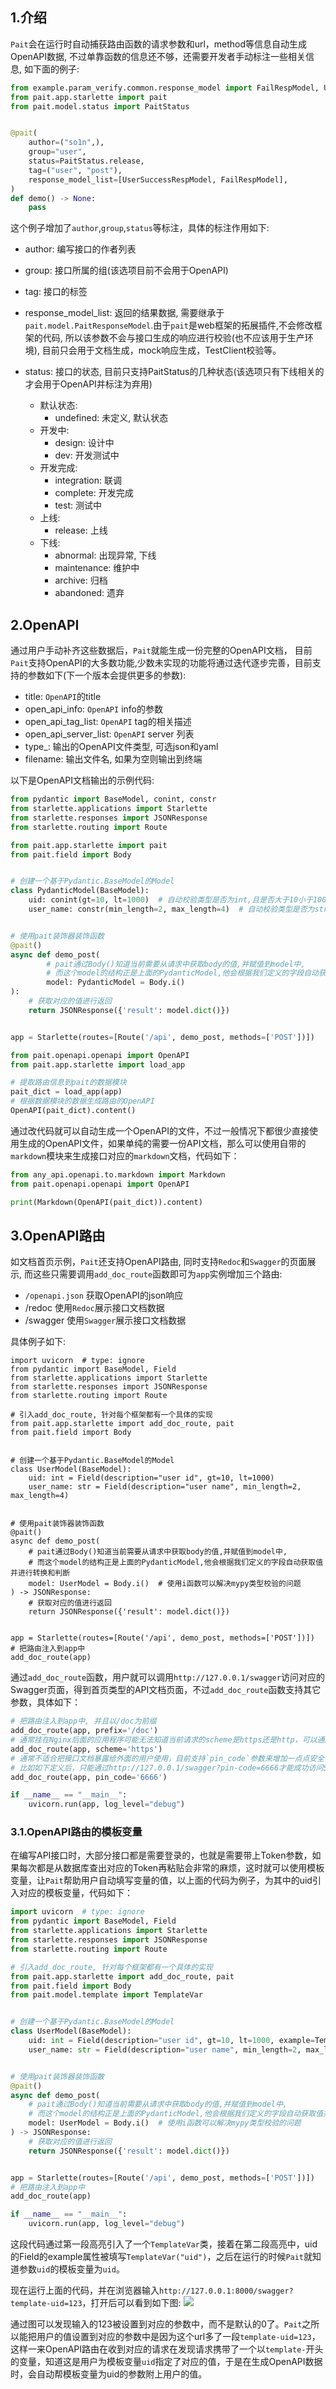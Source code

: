 ## 1.介绍
`Pait`会在运行时自动捕获路由函数的请求参数和url，method等信息自动生成OpenAPI数据, 不过单靠函数的信息还不够，还需要开发者手动标注一些相关信息, 如下面的例子:

```Python
from example.param_verify.common.response_model import FailRespModel, UserSuccessRespModel
from pait.app.starlette import pait
from pait.model.status import PaitStatus


@pait(
    author=("so1n",),
    group="user",
    status=PaitStatus.release,
    tag=("user", "post"),
    response_model_list=[UserSuccessRespModel, FailRespModel],
)
def demo() -> None:
    pass
```
这个例子增加了`author`,`group`,`status`等标注，具体的标注作用如下:

- author: 编写接口的作者列表
- group: 接口所属的组(该选项目前不会用于OpenAPI)
- tag: 接口的标签
- response_model_list: 返回的结果数据, 需要继承于`pait.model.PaitResponseModel`.由于`pait`是web框架的拓展插件,不会修改框架的代码, 所以该参数不会与接口生成的响应进行校验(也不应该用于生产环境), 目前只会用于文档生成，mock响应生成，TestClient校验等。
- status: 接口的状态, 目前只支持PaitStatus的几种状态(该选项只有下线相关的才会用于OpenAPI并标注为弃用)

    * 默认状态:
        - undefined: 未定义, 默认状态
    * 开发中:
        - design: 设计中
        - dev: 开发测试中
    * 开发完成:
        - integration: 联调
        - complete: 开发完成
        - test: 测试中
    * 上线:
        - release: 上线
    * 下线:
        - abnormal: 出现异常, 下线
        - maintenance: 维护中
        - archive: 归档
        - abandoned: 遗弃


## 2.OpenAPI
通过用户手动补齐这些数据后，`Pait`就能生成一份完整的OpenAPI文档， 目前`Pait`支持OpenAPI的大多数功能,少数未实现的功能将通过迭代逐步完善，目前支持的参数如下(下一个版本会提供更多的参数):

- title: `OpenAPI`的title
- open_api_info: `OpenAPI` info的参数
- open_api_tag_list: `OpenAPI` tag的相关描述
- open_api_server_list: `OpenAPI` server 列表
- type_: 输出的OpenAPI文件类型, 可选json和yaml
- filename: 输出文件名, 如果为空则输出到终端

以下是OpenAPI文档输出的示例代码:

```Python
from pydantic import BaseModel, conint, constr
from starlette.applications import Starlette
from starlette.responses import JSONResponse
from starlette.routing import Route

from pait.app.starlette import pait
from pait.field import Body


# 创建一个基于Pydantic.BaseModel的Model
class PydanticModel(BaseModel):
    uid: conint(gt=10, lt=1000)  # 自动校验类型是否为int,且是否大于10小于1000
    user_name: constr(min_length=2, max_length=4)  # 自动校验类型是否为str, 且长度是否大于等于2,小于等于4


# 使用pait装饰器装饰函数
@pait()
async def demo_post(
        # pait通过Body()知道当前需要从请求中获取body的值,并赋值到model中,
        # 而这个model的结构正是上面的PydanticModel,他会根据我们定义的字段自动获取值并进行转换和判断
        model: PydanticModel = Body.i()
):
    # 获取对应的值进行返回
    return JSONResponse({'result': model.dict()})


app = Starlette(routes=[Route('/api', demo_post, methods=['POST'])])

from pait.openapi.openapi import OpenAPI
from pait.app.starlette import load_app

# 提取路由信息到pait的数据模块
pait_dict = load_app(app)
# 根据数据模块的数据生成路由的OpenAPI
OpenAPI(pait_dict).content()
```
通过改代码就可以自动生成一个OpenAPI的文件，不过一般情况下都很少直接使用生成的OpenAPI文件，如果单纯的需要一份API文档，那么可以使用自带的`markdown`模块来生成接口对应的`markdown`文档，代码如下：

```Python
from any_api.openapi.to.markdown import Markdown
from pait.openapi.openapi import OpenAPI

print(Markdown(OpenAPI(pait_dict)).content)
```

## 3.OpenAPI路由
如文档首页示例，`Pait`还支持OpenAPI路由, 同时支持`Redoc`和`Swagger`的页面展示, 而这些只需要调用`add_doc_route`函数即可为`app`实例增加三个路由:

- `/openapi.json`  获取OpenAPI的json响应
- /redoc           使用`Redoc`展示接口文档数据
- /swagger         使用`Swagger`展示接口文档数据

具体例子如下:
```Python3
import uvicorn  # type: ignore
from pydantic import BaseModel, Field
from starlette.applications import Starlette
from starlette.responses import JSONResponse
from starlette.routing import Route

# 引入add_doc_route, 针对每个框架都有一个具体的实现
from pait.app.starlette import add_doc_route, pait
from pait.field import Body


# 创建一个基于Pydantic.BaseModel的Model
class UserModel(BaseModel):
    uid: int = Field(description="user id", gt=10, lt=1000)
    user_name: str = Field(description="user name", min_length=2, max_length=4)


# 使用pait装饰器装饰函数
@pait()
async def demo_post(
    # pait通过Body()知道当前需要从请求中获取body的值,并赋值到model中,
    # 而这个model的结构正是上面的PydanticModel,他会根据我们定义的字段自动获取值并进行转换和判断
    model: UserModel = Body.i()  # 使用i函数可以解决mypy类型校验的问题
) -> JSONResponse:
    # 获取对应的值进行返回
    return JSONResponse({'result': model.dict()})


app = Starlette(routes=[Route('/api', demo_post, methods=['POST'])])
# 把路由注入到app中
add_doc_route(app)
```
通过`add_doc_route`函数，用户就可以调用`http://127.0.0.1/swagger`访问对应的Swagger页面，得到首页类型的API文档页面，不过`add_doc_route`函数支持其它参数，具体如下：
```Python
# 把路由注入到app中, 并且以/doc为前缀
add_doc_route(app, prefix='/doc')
# 通常挂在Nginx后面的应用程序可能无法知道当前请求的scheme是https还是http，可以通过scheme指定请求点scheme
add_doc_route(app, scheme='https')
# 通常不适合把接口文档暴露给外面的用户使用，目前支持`pin_code`参数来增加一点点安全性，
# 比如如下定义后，只能通过http://127.0.0.1/swagger?pin-code=6666才能成功访问Swagger页面
add_doc_route(app, pin_code='6666')

if __name__ == "__main__":
    uvicorn.run(app, log_level="debug")
```

### 3.1.OpenAPI路由的模板变量
在编写API接口时，大部分接口都是需要登录的，也就是需要带上Token参数，如果每次都是从数据库查出对应的Token再粘贴会非常的麻烦，这时就可以使用模板变量，让`Pait`帮助用户自动填写变量的值，以上面的代码为例子，为其中的uid引入对应的模板变量，代码如下：
```py hl_lines="10 15"
import uvicorn  # type: ignore
from pydantic import BaseModel, Field
from starlette.applications import Starlette
from starlette.responses import JSONResponse
from starlette.routing import Route

# 引入add_doc_route, 针对每个框架都有一个具体的实现
from pait.app.starlette import add_doc_route, pait
from pait.field import Body
from pait.model.template import TemplateVar


# 创建一个基于Pydantic.BaseModel的Model
class UserModel(BaseModel):
    uid: int = Field(description="user id", gt=10, lt=1000, example=TemplateVar("uid"))
    user_name: str = Field(description="user name", min_length=2, max_length=4)


# 使用pait装饰器装饰函数
@pait()
async def demo_post(
    # pait通过Body()知道当前需要从请求中获取body的值,并赋值到model中,
    # 而这个model的结构正是上面的PydanticModel,他会根据我们定义的字段自动获取值并进行转换和判断
    model: UserModel = Body.i()  # 使用i函数可以解决mypy类型校验的问题
) -> JSONResponse:
    # 获取对应的值进行返回
    return JSONResponse({'result': model.dict()})


app = Starlette(routes=[Route('/api', demo_post, methods=['POST'])])
# 把路由注入到app中
add_doc_route(app)

if __name__ == "__main__":
    uvicorn.run(app, log_level="debug")
```
这段代码通过第一段高亮引入了一个`TemplateVar`类，接着在第二段高亮中，uid的Field的example属性被填写`TemplateVar("uid")`，之后在运行的时候`Pait`就知道参数`uid`的模板变量为`uid`。

现在运行上面的代码，并在浏览器输入`http://127.0.0.1:8000/swagger?template-uid=123`，打开后可以看到如下图:
![](https://cdn.jsdelivr.net/gh/so1n/so1n_blog_photo@master/blog_photo/16506183174491650618317309.png)

通过图可以发现输入的123被设置到对应的参数中，而不是默认的0了。`Pait`之所以能把用户的值设置到对应的参数中是因为这个url多了一段`template-uid=123`，这样一来OpenAPI路由在收到对应的请求在发现请求携带了一个以`template-`开头的变量，知道这是用户为模板变量`uid`指定了对应的值，于是在生成OpenAPI数据时，会自动帮模板变量为uid的参数附上用户的值。
